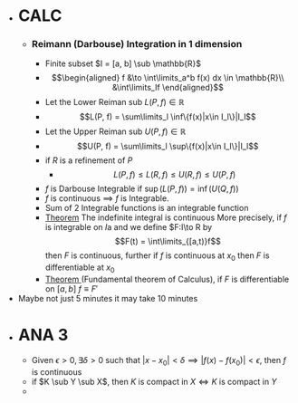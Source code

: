 - # CALC
	- ###  Reimann (Darbouse) Integration in 1 dimension
		- Finite subset $I = [a, b] \sub \mathbb{R}$
		- $$\begin{aligned}
		  f &\to \int\limits_a^b f(x) dx \in \mathbb{R}\\
		  &\int\limits_If
		  \end{aligned}$$
		- Let the Lower Reiman sub $L(P, f) \in \mathbb{R}$
		- $$L(P, f) = \sum\limits_l \inf\{f(x)|x\in I_l\}|I_l$$
		- Let the Upper Reiman sub $U(P, f) \in \mathbb{R}$
		- $$U(P, f) = \sum\limits_l \sup\{f(x)|x\in I_l\}|I_l$$
		- if $R$ is a refinement of $P$
			- $$L(P, f) \le L(R, f)\le U(R, f) \le U(P, f)$$
		- $f$ is Darbouse Integrable if $\sup(L(P, f)) = \inf(U(Q, f))$
		- $f$ is continuous $\implies$ $f$ is Integrable.
		- Sum of $2$ Integrable functions is an integrable function
		- <u>Theorem</u> The indefinite integral is continuous
		  More precisely, if $f$ is integrable on $I$a and we define $F:I\to R by
		  $$F(t) = \int\limits_{[a,t)}f$$
		  then $F$ is continuous, further if $f$ is continuous at $x_0$ then $F$ is differentiable at $x_0$
		- <u> Theorem </u> (Fundamental theorem of Calculus), if $F$ is differentiable on $[a,b]$ $f\equiv F'$
- Maybe not just 5 minutes it may take 10 minutes
- # ANA 3
	- Given $\epsilon > 0, \exists \delta > 0$ such that $|x-x_0| < \delta \implies |f(x) - f(x_0)| < \epsilon$, then $f$ is continuous
	- if $K \sub Y \sub X$, then $K$ is compact in $X\iff K$ is compact in $Y$
	-